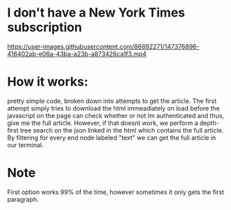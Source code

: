 # I don't have a New York Times subscription

https://user-images.githubusercontent.com/86892271/147376896-416402ab-e06a-43ba-a23b-a873426ca1f3.mp4

# How it works:
pretty simple code, broken down into attempts to get the article. The first attempt simply tries to download the html immeadiately on load before the javascript on the page can check whether or not Im authenticated and thus, give me the full article. However, if that doesnt work, we perform a depth-first tree search on the json linked in the html which contains the full article. By filtering for every end node labeled "text" we can get the full article in our terminal.
# Note
First option works 99% of the time, however sometimes it only gets the first paragraph.
